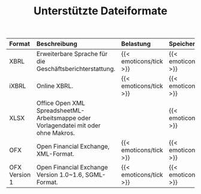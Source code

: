 ﻿---
title: Unterstützte Dateiformate
keywords: finance,xbrl,ixbrl,xlsx,ofx
type: docs
weight: 20
url: /de/python-net/supported-file-formats/
description:  Python Finance Bibliothek API unterstützt Dateiformate einschließlich XBRL, iXBRL, XLSX und OFX.
---
|**Format**|**Beschreibung**|**Belastung**|**Speichern**|
|:- |:- |:- |:- |
|XBRL|Erweiterbare Sprache für die Geschäftsberichterstattung.|{{< emoticons/tick >}}|{{< emoticons/tick >}}|
|iXBRL|Online XBRL.|{{< emoticons/tick >}}|{{< emoticons/tick >}}|
|XLSX|Office Open XML SpreadsheetML-Arbeitsmappe oder Vorlagendatei mit oder ohne Makros.||{{< emoticons/tick >}}|
|OFX|Open Financial Exchange, XML-Format.|{{< emoticons/tick >}}|{{< emoticons/tick >}}|
|OFX Version 1|Open Financial Exchange Version 1.0~1.6, SGML-Format.|{{< emoticons/tick >}}|{{< emoticons/tick >}}|
